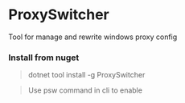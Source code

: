 # ProxySwitcher
Tool for manage and rewrite windows proxy config

### Install from nuget
> dotnet tool install -g ProxySwitcher

>Use psw command in cli to enable
